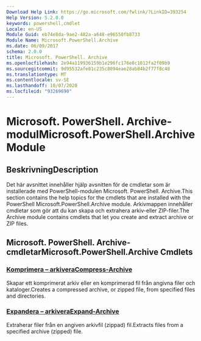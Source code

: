 ```yaml
---
Download Help Link: https://go.microsoft.com/fwlink/?LinkID=393254
Help Version: 5.2.0.0
keywords: powershell,cmdlet
Locale: en-US
Module Guid: eb74e8da-9ae2-482a-a648-e96550fb8733
Module Name: Microsoft.PowerShell.Archive
ms.date: 06/09/2017
schema: 2.0.0
title: Microsoft. PowerShell. Archive
ms.openlocfilehash: 2e94a119936159b1e296fc176e8c1012fa2f09b9
ms.sourcegitcommit: 9d95532afe81c235c8094eae28ab84b2f77f8c48
ms.translationtype: MT
ms.contentlocale: sv-SE
ms.lasthandoff: 10/07/2020
ms.locfileid: "93269690"
---
```

# <span data-ttu-id="4784c-103">Microsoft. PowerShell. Archive-modul</span><span class="sxs-lookup"><span data-stu-id="4784c-103">Microsoft.PowerShell.Archive Module</span></span>

## <span data-ttu-id="4784c-104">Beskrivning</span><span class="sxs-lookup"><span data-stu-id="4784c-104">Description</span></span>

<span data-ttu-id="4784c-105">Det här avsnittet innehåller hjälp avsnitten för de cmdletar som är installerade med PowerShell-modulen Microsoft. PowerShell. Archive.</span><span class="sxs-lookup"><span data-stu-id="4784c-105">This section contains the help topics for the cmdlets that are installed with the PowerShell Microsoft.PowerShell.Archive module.</span></span> <span data-ttu-id="4784c-106">Arkivmappen innehåller cmdletar som gör att du kan skapa och extrahera arkiv-eller ZIP-filer.</span><span class="sxs-lookup"><span data-stu-id="4784c-106">The Archive module contains cmdlets that let you create and extract archive or ZIP files.</span></span>

## <span data-ttu-id="4784c-107">Microsoft. PowerShell. Archive-cmdletar</span><span class="sxs-lookup"><span data-stu-id="4784c-107">Microsoft.PowerShell.Archive Cmdlets</span></span>

### [<span data-ttu-id="4784c-108">Komprimera – arkivera</span><span class="sxs-lookup"><span data-stu-id="4784c-108">Compress-Archive</span></span>](Compress-Archive.md)
<span data-ttu-id="4784c-109">Skapar ett komprimerat arkiv eller en komprimerad fil från angivna filer och kataloger.</span><span class="sxs-lookup"><span data-stu-id="4784c-109">Creates a compressed archive, or zipped file, from specified files and directories.</span></span>

### [<span data-ttu-id="4784c-110">Expandera – arkivera</span><span class="sxs-lookup"><span data-stu-id="4784c-110">Expand-Archive</span></span>](Expand-Archive.md)
<span data-ttu-id="4784c-111">Extraherar filer från en angiven arkivfil (zippad) fil.</span><span class="sxs-lookup"><span data-stu-id="4784c-111">Extracts files from a specified archive (zipped) file.</span></span>

